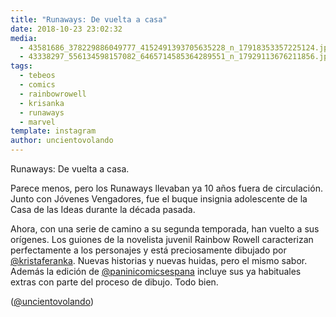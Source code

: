 ```yaml
---
title: "Runaways: De vuelta a casa"
date: 2018-10-23 23:02:32
media: 
  - 43581686_378229886049777_4152491393705635228_n_17918353357225124.jpg
  - 43338297_556134598157082_6465714585364289551_n_17929113676211856.jpg
tags: 
  - tebeos
  - comics
  - rainbowrowell
  - krisanka
  - runaways
  - marvel
template: instagram
author: uncientovolando
---
```


Runaways: De vuelta a casa.

Parece menos, pero los Runaways llevaban ya 10 años fuera de circulación. Junto con Jóvenes Vengadores, fue el buque insignia adolescente de la Casa de las Ideas durante la década pasada.

Ahora, con una serie de camino a su segunda temporada, han vuelto a sus orígenes. Los guiones de la novelista juvenil Rainbow Rowell caracterizan perfectamente a los personajes y está preciosamente dibujado por [@kristaferanka](https://instagram.com/kristaferanka). Nuevas historias y nuevas huidas, pero el mismo sabor. Además la edición de [@paninicomicsespana](https://instagram.com/paninicomicsespana) incluye sus ya habituales extras con parte del proceso de dibujo. Todo bien.

([@uncientovolando](https://instagram.com/uncientovolando))
